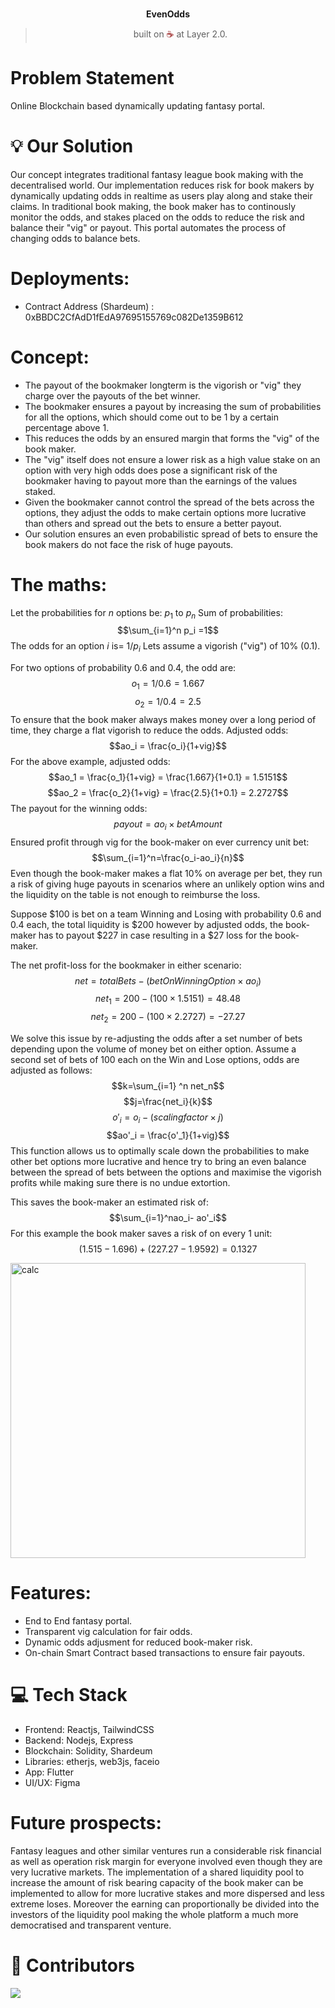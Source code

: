 <br>
<p align="center">
<b>EvenOdds
<br></b>
</p>
<blockquote align="center">built on <span style="color: #8b0000;">☕</span> at Layer 2.0.</blockquote>

# Problem Statement
Online Blockchain based dynamically updating fantasy portal. 

# 💡 **Our Solution**
Our concept integrates traditional fantasy league book making with the decentralised world. Our implementation reduces risk for book makers by dynamically updating odds in realtime as users play along and stake their claims. In traditional book making, the book maker has to continously monitor the odds, and stakes placed on the odds to reduce the risk and balance their "vig" or payout. This portal automates the process of changing odds to balance bets. 

# **Deployments**:
- Contract Address (Shardeum) : 0xBBDC2CfAdD1fEdA97695155769c082De1359B612

# **Concept**:
- The payout of the bookmaker longterm is the vigorish or "vig" they charge over the payouts of the bet winner.
- The bookmaker ensures a payout by increasing the sum of probabilities for all the options, which should come out to be 1 by a certain percentage above 1.
- This reduces the odds by an ensured margin that forms the "vig" of the book maker.
- The "vig" itself does not ensure a lower risk as a high value stake on an option with very high odds does pose a significant risk of the bookmaker having to payout more than the earnings of the values staked.
- Given the bookmaker cannot control the spread of the bets across the options, they adjust the odds to make certain options more lucrative than others and spread out the bets to ensure a better payout.
- Our solution ensures an even probabilistic spread of bets to ensure the book makers do not face the risk of huge payouts.

# **The maths**:
Let the probabilities for $n$ options be: $p_1$ to $p_n$
Sum of probabilities: 
$$\sum_{i=1}^n p_i =1$$
The odds for an option $i$ is= $1/p_i$
Lets assume a vigorish ("vig") of 10% (0.1).

For two options of probability $0.6$ and $0.4$, the odd are:
$$o_1 = 1/0.6 = 1.667$$
$$o_2 = 1/0.4 = 2.5 $$
To ensure that the book maker always makes money over a long period of time, they charge a flat vigorish to reduce the odds. Adjusted odds:
$$ao_i = \frac{o_i}{1+vig}$$
For the above example, adjusted odds:
$$ao_1 = \frac{o_1}{1+vig} = \frac{1.667}{1+0.1} = 1.5151$$
$$ao_2 = \frac{o_2}{1+vig} = \frac{2.5}{1+0.1} = 2.2727$$
The payout for the winning odds: $$payout = ao_i \times betAmount$$
Ensured profit through vig for the book-maker on ever currency unit bet:
$$\sum_{i=1}^n=\frac{o_i-ao_i}{n}$$
Even though the book-maker makes a flat 10% on average per bet, they run a risk of giving huge payouts in scenarios where an unlikely option wins and the liquidity on the table is not enough to reimburse the loss.

Suppose $100 is bet on a team Winning and Losing with probability 0.6 and 0.4 each, the total liquidity is $200 however by adjusted odds, the book-maker has to payout $227 in case resulting in a $27 loss for the book-maker. 

The net profit-loss for the bookmaker in either scenario:
$$net = totalBets-(betOnWinningOption \times ao_i)$$
$$net_1 = 200 - (100 \times 1.5151) = 48.48$$
$$net_2 = 200 - (100 \times 2.2727) = -27.27$$

We solve this issue by re-adjusting the odds after a set number of bets depending upon the volume of money bet on either option. 
Assume a second set of bets of 100 each on the Win and Lose options, odds are adjusted as follows:
$$k=\sum_{i=1} ^n net_n$$
$$j=\frac{net_i}{k}$$
$$o'_i=o_i-(scalingfactor \times j)$$
$$ao'_i = \frac{o'_1}{1+vig}$$
This function allows us to optimally scale down the probabilities to make other bet options more lucrative and hence try to bring an even balance between the spread of bets between the options and maximise the vigorish profits while making sure there is no undue extortion.

This saves the book-maker an estimated risk of:
$$\sum_{i=1}^nao_i- ao'_i$$
For this example the book maker saves a risk of on every 1 unit:
$$(1.515-1.696)+(227.27-1.9592)= 0.1327$$

  <img width="472" alt="calc" src="https://github.com/UtkarshRastogi0712/EvenOdds/assets/53490007/2a9feba2-2e9b-42df-9544-6fdfbe5a01e3">

# **Features**:
- End to End fantasy portal.
- Transparent vig calculation for fair odds.
- Dynamic odds adjusment for reduced book-maker risk.
- On-chain Smart Contract based transactions to ensure fair payouts.

# 💻 **Tech Stack**
- Frontend: Reactjs, TailwindCSS
- Backend: Nodejs, Express
- Blockchain: Solidity, Shardeum
- Libraries: etherjs, web3js, faceio
- App: Flutter
- UI/UX: Figma

# **Future prospects**:
Fantasy leagues and other similar ventures run a considerable risk financial as well as operation risk margin for everyone involved even though they are very lucrative markets. The implementation of a shared liquidity pool to increase the amount of risk bearing capacity of the book maker can be implemented to allow for more lucrative stakes and more dispersed and less extreme loses. Moreover the earning can proportionally be divided into the investors of the liquidity pool making the whole platform a much more democratised and transparent venture.

# 🤝 Contributors
<a href="https://github.com/UtkarshRastogi0712/EvenOdds/contributors">
<img src="https://contrib.rocks/image?repo=UtkarshRastogi0712/EvenOdds" />
</a>
